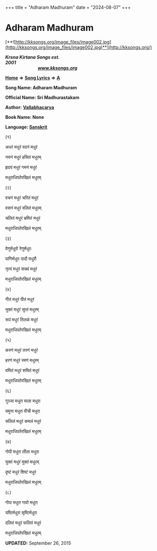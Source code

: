 +++
title = "Adharam Madhuram"
date = "2024-08-07"
+++

# Adharam Madhuram
[**![http://kksongs.org/image_files/image002.jpg](http://kksongs.org/image_files/image002.jpg)**](http://kksongs.org/)

**_Krsna Kirtana Songs est. 2001_**                                                                                                                                                 **_www.kksongs.org_**

**[Home](http://kksongs.org/)** **⇒** **[Song Lyrics](http://kksongs.org/lyrics.html)** **⇒** **[A](http://kksongs.org/songs/song_a.html)**

**Song Name: Adharam Madhuram**

**Official Name: Sri Madhurastakam**

**Author:** [**Vallabhacarya**](http://kksongs.org/authors/list/vallabhacarya.html)

**Book Name: None**

**Language: [Sanskrit](http://kksongs.org/language/list/sanskrit.html)**

(१)

अधरं मधुरं वदनं मधुरं

नयनं मधुरं हसितं मधुरम्

हृदयं मधुरं गमनं मधुरं

मधुराधिपतेरखिलं मधुरम्   

(२)

वचनं मधुरं चरितं मधुरं

वसनं मधुरं वलितं मधुरम्

चलितं मधुरं भ्रमितं मधुरं

मधुराधिपतेरखिलं मधुरम्   

(३)

वेणुर्मधुरो रेणुर्मधुरः

पाणिर्मधुरः पादौ मधुरौ

नृत्यं मधुरं सख्यं मधुरं

मधुराधिपतेरखिलं मधुरम्   

(४)

गीतं मधुरं पीतं मधुरं

भुक्तं मधुरं सुप्तं मधुरम्

रूपं मधुरं तिलकं मधुरं

मधुराधिपतेरखिलं मधुरम्   

(५)

करणं मधुरं तरणं मधुरं

हरणं मधुरं रमणं मधुरम्

वमितं मधुरं शमितं मधुरं

मधुराधिपतेरखिलं मधुरम्   

(६)

गुञ्जा मधुरा माला मधुरा

यमुना मधुरा वीची मधुरा

सलिलं मधुरं कमलं मधुरं

मधुराधिपतेरखिलं मधुरम्   

(७)

गोपी मधुरा लीला मधुरा

युक्तं मधुरं मुक्तं मधुरम्

दृष्टं मधुरं शिष्टं मधुरं

मधुराधिपतेरखिलं मधुरम्   

(८)

गोपा मधुरा गावो मधुरा

यष्टिर्मधुरा सृष्टिर्मधुरा

दलितं मधुरं फलितं मधुरं

मधुराधिपतेरखिलं मधुरम्

**UPDATED:** September 26, 2015